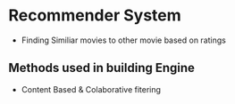 # Recommender System
- Finding Similiar movies to other movie based on ratings

## Methods used in building Engine
- Content Based & Colaborative fitering